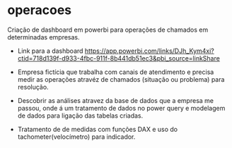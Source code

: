 # operacoes
Criação de dashboard em powerbi para operações de chamados em determinadas empresas. 

- Link para a dashboard
https://app.powerbi.com/links/DJh_Kym4xi?ctid=718d139f-d933-4fbc-911f-8b441db51ec3&pbi_source=linkShare

- Empresa fictícia que trabalha com canais de atendimento e precisa medir as operações atravéz de chamados (situação ou problema) para resolução.
- Descobrir as análises atravez da base de dados que a empresa me passou, onde á um tratamento de dados no power query e modelagem de dados para ligação das tabelas criadas.

- Tratamento de de medidas com funções DAX e uso do tachometer(velocímetro) para indicador.


